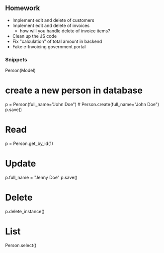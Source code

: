 ## Homework

* Implement edit and delete of customers
* Implement edit and delete of invoices
    * how will you handle delete of invoice items?
* Clean up the JS code
* Fix "calculation" of total amount in backend
* Fake e-Invoicing government portal


### Snippets

Person(Model)

# create a new person in database

p = Person(full_name="John Doe") # Person.create(full_name="John Doe")
p.save()


# Read

p = Person.get_by_id(1)

# Update
p.full_name = "Jenny Doe"
p.save()


# Delete

p.delete_instance()

# List

Person.select()

